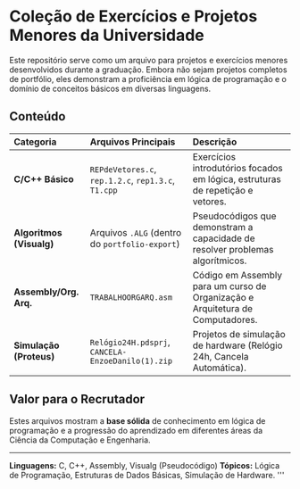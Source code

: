 # Coleção de Exercícios e Projetos Menores da Universidade

Este repositório serve como um arquivo para projetos e exercícios menores desenvolvidos durante a graduação. Embora não sejam projetos completos de portfólio, eles demonstram a proficiência em lógica de programação e o domínio de conceitos básicos em diversas linguagens.

## Conteúdo

| Categoria | Arquivos Principais | Descrição |
| :--- | :--- | :--- |
| **C/C++ Básico** | `REPdeVetores.c`, `rep.1.2.c`, `rep1.3.c`, `T1.cpp` | Exercícios introdutórios focados em lógica, estruturas de repetição e vetores. |
| **Algoritmos (Visualg)** | Arquivos `.ALG` (dentro do `portfolio-export`) | Pseudocódigos que demonstram a capacidade de resolver problemas algorítmicos. |
| **Assembly/Org. Arq.** | `TRABALHOORGARQ.asm` | Código em Assembly para um curso de Organização e Arquitetura de Computadores. |
| **Simulação (Proteus)** | `Relógio24H.pdsprj`, `CANCELA-EnzoeDanilo(1).zip` | Projetos de simulação de hardware (Relógio 24h, Cancela Automática). |

## Valor para o Recrutador

Estes arquivos mostram a **base sólida** de conhecimento em lógica de programação e a progressão do aprendizado em diferentes áreas da Ciência da Computação e Engenharia.

---
**Linguagens:** C, C++, Assembly, Visualg (Pseudocódigo)
**Tópicos:** Lógica de Programação, Estruturas de Dados Básicas, Simulação de Hardware.
'''
